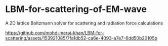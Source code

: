 # LBM-for-scattering-of-EM-wave
A 2D lattice Boltzmann solver for scattering and radiation force calculations





https://github.com/mohd-meraj-khan/LBM-for-scattering/assets/153921085/7fa1db52-ca6e-4093-a7e7-6dd50b20105b

